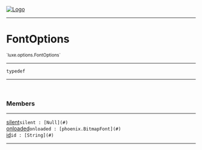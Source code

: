 
[![Logo](../../../images/logo.png)](../../../api/index.html)

---



<h1>FontOptions</h1>
<small>`luxe.options.FontOptions`</small>



---

`typedef`

---

&nbsp;
&nbsp;



<h3>Members</h3> <hr/><span class="member apipage">
                <a name="silent"><a class="lift" href="#silent">silent</a></a><code class="signature apipage">silent : [Null](#)</code><br/></span>
            <span class="small_desc_flat"></span><span class="member apipage">
                <a name="onloaded"><a class="lift" href="#onloaded">onloaded</a></a><code class="signature apipage">onloaded : [phoenix.BitmapFont](#)</code><br/></span>
            <span class="small_desc_flat"></span><span class="member apipage">
                <a name="id"><a class="lift" href="#id">id</a></a><code class="signature apipage">id : [String](#)</code><br/></span>
            <span class="small_desc_flat"></span>







---

&nbsp;
&nbsp;
&nbsp;
&nbsp;